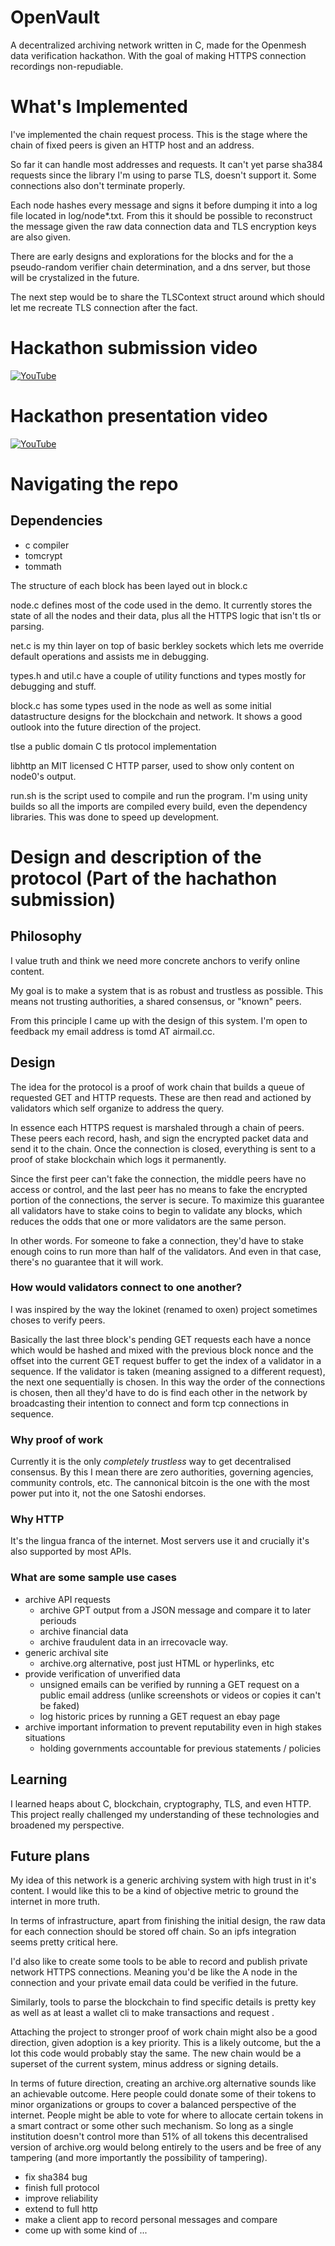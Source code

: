 # OpenVault
A decentralized archiving network written in C, made for the Openmesh data verification hackathon.
With the goal of making HTTPS connection recordings non-repudiable.


# What's Implemented
I've implemented the chain request process.
This is the stage where the chain of fixed peers is given an HTTP host and an address.

So far it can handle most addresses and requests.
It can't yet parse sha384 requests since the library I'm using to parse TLS, doesn't support it.
Some connections also don't terminate properly.

Each node hashes every message and signs it before dumping it into a log file located in log/node*.txt.
From this it should be possible to reconstruct the message given the raw data connection data and TLS encryption keys are also given.

There are early designs and explorations for the blocks and for the a pseudo-random verifier chain determination, and a dns server, but those will be crystalized in the future.

The next step would be to share the TLSContext struct around which should let me recreate TLS connection after the fact.

# Hackathon submission video
[![YouTube](http://i.ytimg.com/vi/BomzJLw8PcI/hqdefault.jpg)](https://www.youtube.com/watch?v=BomzJLw8PcI)

# Hackathon presentation video
[![YouTube](http://i.ytimg.com/vi/YiRW_hjkDfo/hqdefault.jpg)](https://www.youtube.com/watch?v=YiRW_hjkDfo)

# Navigating the repo

## Dependencies
- c compiler
- tomcrypt
- tommath

The structure of each block has been layed out in block.c

node.c defines most of the code used in the demo.
It currently stores the state of all the nodes and their data, plus all the HTTPS logic that isn't tls or parsing.

net.c is my thin layer on top of basic berkley sockets which lets me override default operations and assists me in debugging.

types.h and util.c have a couple of utility functions and types mostly for debugging and stuff.

block.c has some types used in the node as well as some initial datastructure designs for the blockchain and network.
It shows a good outlook into the future direction of the project.

tlse a public domain C tls protocol implementation 

libhttp an MIT licensed C HTTP parser, used to show only content on node0's output.

run.sh is the script used to compile and run the program.
I'm using unity builds so all the imports are compiled every build, even the dependency libraries.
This was done to speed up development.


# Design and description of the protocol (Part of the hachathon submission)

## Philosophy
I value truth and think we need more concrete anchors to verify online content.

My goal is to make a system that is as robust and trustless as possible.
This means not trusting authorities, a shared consensus, or "known" peers.

From this principle I came up with the design of this system.
I'm open to feedback my email address is tomd AT airmail.cc.

## Design
The idea for the protocol is a proof of work chain that builds a queue of requested GET and HTTP requests.
These are then read and actioned by validators which self organize to address the query.

In essence each HTTPS request is marshaled through a chain of peers.
These peers each record, hash, and sign the encrypted packet data and send it to the chain.
Once the connection is closed, everything is sent to a proof of stake blockchain which logs it permanently.

Since the first peer can't fake the connection, the middle peers have no access or control, and the last peer has no means to fake the encrypted portion of the connections, the server is secure.
To maximize this guarantee all validators have to stake coins to begin to validate any blocks, which reduces the odds that one or more validators are the same person.

In other words. 
For someone to fake a connection, they'd have to stake enough coins to run more than half of the validators.
And even in that case, there's no guarantee that it will work.

### How would validators connect to one another?
I was inspired by the way the lokinet (renamed to oxen) project sometimes choses to verify peers.

Basically the last three block's pending GET requests each have a nonce which would be hashed and mixed with the previous block nonce and the offset into the current GET request buffer to get the index of a validator in a sequence.
If the validator is taken (meaning assigned to a different request), the next one sequentially is chosen.
In this way the order of the connections is chosen, then all they'd have to do is find each other in the network by broadcasting their intention to connect and form tcp connections in sequence.

### Why proof of work
Currently it is the only *completely trustless* way to get decentralised consensus.
By this I mean there are zero authorities, governing agencies, community controls, etc.
The cannonical bitcoin is the one with the most power put into it, not the one Satoshi endorses.

### Why HTTP
It's the lingua franca of the internet.
Most servers use it and crucially it's also supported by most APIs.

### What are some sample use cases
- archive API requests
    - archive GPT output from a JSON message and compare it to later periouds
    - archive financial data
    - archive fraudulent data in an irrecovacle way.
- generic archival site
    - archive.org alternative, post just HTML or hyperlinks, etc
- provide verification of unverified data
    - unsigned emails can be verified by running a GET request on a public email address (unlike screenshots or videos or copies it can't be faked)
    - log historic prices by running a GET request an ebay page
- archive important information to prevent reputability even in high stakes situations
    - holding governments accountable for previous statements / policies

## Learning
I learned heaps about C, blockchain, cryptography, TLS, and even HTTP.
This project really challenged my understanding of these technologies and broadened my perspective.

## Future plans
My idea of this network is a generic archiving system with high trust in it's content.
I would like this to be a kind of objective metric to ground the internet in more truth.

In terms of infrastructure, apart from finishing the initial design, the raw data for each connection should be stored off chain. So an ipfs integration seems pretty critical here.

I'd also like to create some tools to be able to record and publish private network HTTPS connections.
Meaning you'd be like the A node in the connection and your private email data could be verified in the future.

Similarly, tools to parse the blockchain to find specific details is pretty key as well as at least a wallet cli to make transactions and request .

Attaching the project to stronger proof of work chain might also be a good direction, given adoption is a key priority.
This is a likely outcome, but the a lot this code would probably stay the same.
The new chain would be a superset of the current system, minus address or signing details.

In terms of future direction, creating an archive.org alternative sounds like an achievable outcome.
Here people could donate some of their tokens to minor organizations or groups to cover a balanced perspective of the internet.
People might be able to vote for where to allocate certain tokens in a smart contract or some other such mechanism.
So long as a single institution doesn't control more than 51% of all tokens this decentralised version of archive.org would belong entirely to the users and be free of any tampering (and more importantly the possibility of tampering).

- fix sha384 bug
- finish full protocol
- improve reliability
- extend to full http
- make a client app to record personal messages and compare
- come up with some kind of ...
